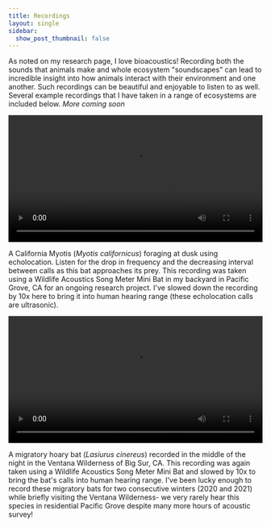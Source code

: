 ```yaml
---
title: Recordings
layout: single
sidebar: 
  show_post_thumbnail: false
---
```


As noted on my research page, I love bioacoustics! Recording both the sounds that animals make and whole ecosystem "soundscapes" can lead to incredible insight into how animals interact with their environment and one another. Such recordings can be beautiful and enjoyable to listen to as well. Several example recordings that I have taken in a range of ecosystems are included below. *More coming soon*

<video width="100%" controls>
  <source src="../vid/prey.mp4" type="video/mp4">
</video>

A California Myotis (*Myotis californicus*) foraging at dusk using echolocation. Listen for the drop in frequency and the decreasing interval between calls as this bat approaches its prey. This recording was taken using a Wildlife Acoustics Song Meter Mini Bat in my backyard in Pacific Grove, CA for an ongoing research project. I've slowed down the recording by 10x here to bring it into human hearing range (these echolocation calls are ultrasonic).

<video width="100%" controls>
  <source src="../vid/hoary.mp4" type="video/mp4">
</video>

A migratory hoary bat (*Lasiurus cinereus*) recorded in the middle of the night in the Ventana Wilderness of Big Sur, CA. This recording was again taken using a Wildlife Acoustics Song Meter Mini Bat and slowed by 10x to bring the bat's calls into human hearing range. I've been lucky enough to record these migratory bats for two consecutive winters (2020 and 2021) while briefly visiting the Ventana Wilderness- we very rarely hear this species in residential Pacific Grove despite many more hours of acoustic survey!